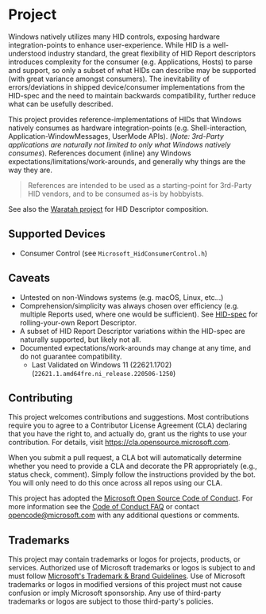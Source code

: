 # Project

Windows natively utilizes many HID controls, exposing hardware integration-points to enhance user-experience.  While HID is a well-understood industry standard, the great flexibility of HID Report descriptors introduces complexity for the consumer (e.g. Applications, Hosts) to parse and support, so only a subset of what HIDs can describe may be supported (with great variance amongst consumers).  The inevitability of errors/deviations in shipped device/consumer implementations from the HID-spec and the need to maintain backwards compatibility, further reduce what can be usefully described.

This project provides reference-implementations of HIDs that Windows natively consumes as hardware integration-points (e.g. Shell-interaction, Application-WindowMessages, UserMode APIs).  (*Note: 3rd-Party applications are naturally not limited to only what Windows natively consumes*).  References document (inline) any Windows expectations/limitations/work-arounds, and generally why things are the way they are.

> References are intended to be used as a starting-point for 3rd-Party HID vendors, and to be consumed as-is by hobbyists.

See also the [Waratah project](https://github.com/microsoft/hidtools) for HID Descriptor composition.

## Supported Devices

- Consumer Control  (see `Microsoft_HidConsumerControl.h`)

## Caveats
- Untested on non-Windows systems (e.g. macOS, Linux, etc…)
- Comprehension/simplicity was always chosen over efficiency  (e.g. multiple Reports used, where one would be sufficient).  See [HID-spec](https://usb.org/document-library/device-class-definition-hid-111) for rolling-your-own Report Descriptor.
- A subset of HID Report Descriptor variations within the HID-spec are naturally supported, but likely not all.
- Documented expectations/work-arounds may change at any time, and do not guarantee compatibility.
  - Last Validated on Windows 11 (22621.1702) (`22621.1.amd64fre.ni_release.220506-1250`)

## Contributing

This project welcomes contributions and suggestions.  Most contributions require you to agree to a
Contributor License Agreement (CLA) declaring that you have the right to, and actually do, grant us
the rights to use your contribution. For details, visit https://cla.opensource.microsoft.com.

When you submit a pull request, a CLA bot will automatically determine whether you need to provide
a CLA and decorate the PR appropriately (e.g., status check, comment). Simply follow the instructions
provided by the bot. You will only need to do this once across all repos using our CLA.

This project has adopted the [Microsoft Open Source Code of Conduct](https://opensource.microsoft.com/codeofconduct/).
For more information see the [Code of Conduct FAQ](https://opensource.microsoft.com/codeofconduct/faq/) or
contact [opencode@microsoft.com](mailto:opencode@microsoft.com) with any additional questions or comments.

## Trademarks

This project may contain trademarks or logos for projects, products, or services. Authorized use of Microsoft 
trademarks or logos is subject to and must follow 
[Microsoft's Trademark & Brand Guidelines](https://www.microsoft.com/en-us/legal/intellectualproperty/trademarks/usage/general).
Use of Microsoft trademarks or logos in modified versions of this project must not cause confusion or imply Microsoft sponsorship.
Any use of third-party trademarks or logos are subject to those third-party's policies.
